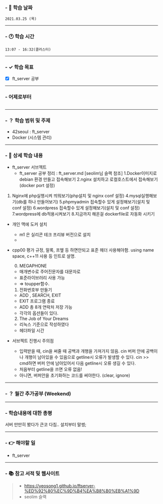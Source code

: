 ### - 📆 학습 날짜
	2021.03.25 (목)
___
### - 🕐 학습 시간
```
13:07 - 16:32(클러스터)
```
___
### - ✓ 학습 목표
- [x] ft_server 공부
___
### - 어제로부터
```

```
___
### - ？ 학습 범위 및 주제
- 42seoul : ft_server
- Docker (시스템 관리)
___
### - 📝 상세 학습 내용
- ft_server 서브젝트
  - ft_server 공부 정리
	: ft_server.md
[seolim님 슬랙 참조]
1.Docker이미지로 debian 환경 만들고 접속해보기
2.nginx 설치하고 로컬호스트에서 접속해보기(docker port 설정)
1. Nginx에 php실행시켜 띄워보기(php설치 및 nginx conf 설정)
4.mysql실행해보기(db를 하나 만들어보기)
5.phpmyadmin 접속할수 있게 설정해보기(설치 및 conf 설정)
6.wordpress 접속할수 있게 설정해보기(설치 및 conf 설정)
7.wordpress에 db적용시켜보기
8.지금까지 해온걸 dockerfile로 자동화 시키기

- 개인 맥에 도커 설치
  - m1 은 실리콘 테크 프리뷰 버전으로 설치
  - 

- cpp00 평가
규정, 말록, 프엪 등 하면안되고 표준 헤더 사용해야함.
using name space, c++11 사용 등 인트로 설명.

	0. MEGAPHONE
	- 매개변수로 주어진문자를 대문자로
	- 표준라이브러리 사용 가능
	- <cctype> => toupper함수. 
    1. 전화번호부 만들기
    - ADD , SEARCH, EXIT
    - EXIT 프로그램 종료
    - ADD 총 8개 연락처 저장 가능
    - 각각의 옵션들이 있다.
	2. The Job of Your Dreams
	- 리눅스 기준으로 작성하였다
	- <ctime> 헤더파일 시간

 - 서브젝트 진행시 주의점
    - 입력받을 때, cin을 써줄 때 공백과 개행을 가져가지 않음. cin 버퍼 안에 공백이나 개행이 남아있을 수 있음으로 getline시 오류가 발생할 수 있다. cin >> cmd하면 버퍼 안에 남아있어서 다음 getline시 오류 생길 수 있다.
    - 처음부터 getline을 쓰면 오류 없음!
    - 아니면, 버퍼안을 초기화하는 코드를 써야한다. (clear, ignore)
___
### - ？ 월간 추가공부 (Weekend)

___
### - 학습내용에 대한 총평
서버 만만히 봤다가 큰코 다침.. 설치부터 말썽;
___
### - 👉 해야할 일
- ft_server
___
### - 📚 참고 서적 및 웹사이트
> - https://yeosong1.github.io/ftserver-%ED%92%80%EC%9D%B4%EA%B8%B0%EB%A1%9D
> - seolim 슬랙
